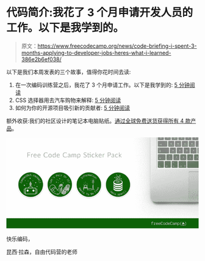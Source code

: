 # 代码简介:我花了 3 个月申请开发人员的工作。以下是我学到的。

> 原文：<https://www.freecodecamp.org/news/code-briefing-i-spent-3-months-applying-to-developer-jobs-heres-what-i-learned-386e2b6ef038/>

以下是我们本周发表的三个故事，值得你花时间去读:

1.  在一次编码训练营之后，我花了 3 个月申请工作。以下是我学到的: [5 分钟阅读](https://medium.freecodecamp.com/5-key-learnings-from-the-post-bootcamp-job-search-9a07468d2331#.be8tsqeal)
2.  CSS 选择器用去汽车购物来解释: [5 分钟阅读](https://medium.freecodecamp.com/css-selectors-explained-by-going-car-shopping-51a383f6eb4b#.8wcw3a6hy)
3.  如何为你的开源项目吸引新的贡献者: [5 分钟阅读](https://medium.freecodecamp.com/how-to-attract-new-contributors-to-your-open-source-project-46f8b791d787#.nirj822zb)

额外收获:我们的社区设计的笔记本电脑贴纸。[通过全球免费送货获得所有 4 款产品](https://www.freecodecamp.com/shop)。

![eIvvy2PWIoil1sCd6KfTAPHNhfXTLaPVcA9c](img/0ae8e47f3f800fdf77f72040b2b7db80.png)

快乐编码，

昆西·拉森，自由代码营的老师